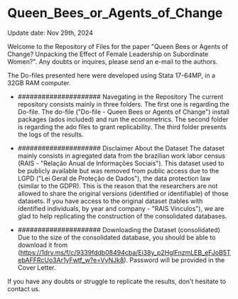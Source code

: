 # Queen_Bees_or_Agents_of_Change

Update date: Nov 29th, 2024

Welcome to the Repository of Files for the paper "Queen Bees or Agents of Change? Unpacking the Effect of Female Leadership on Subordinate Women?". Any doubts or inquires, please send an e-mail to the authors.

The Do-files presented here were developed using Stata 17-64MP, in a 32GB RAM computer.

 -   ##################### Navegating in the Repository 
    The current repository consists mainly in three folders. The first one is regarding the Do-file. The do-file ("Do-file - Queen Bees or Agents of Change") install packages (ados included) and run the econometrics.
    The second folder is regarding the ado files to grant replicability.
    The third folder presents the logs of the results.

 -   ##################### Disclaimer About the Dataset 
    The dataset mainly consists in agregated data from the brazilian work labor census (RAIS - "Relação Anual de Informações Sociais"). This dataset used to be publicly available but was removed from public access due to the LGPD ("Lei Geral de Proteção de Dados"), the data protection law (similar to the GDPR). This is the reason that the researchers are not allowed to share the original versions (identified or identifiable) of those datasets.
    If you have access to the original dataset (tables with identified individuals, by year and company - "RAIS Vínculos"), we are glad to help replicating the construction of the consolidated databases.

-  ##################### Downloading the Dataset (consolidated) 
    Due to the size of the consolidated database, you should be able to download it from (https://1drv.ms/f/c/9339fddb08494cba/Ei38y_p2HglFnzmLEB_eFJoB5TebAFFRcUo3Ar1yFwtf_w?e=VyNJk8). Password will be provided in the Cover Letter.
    
If you have any doubts or struggle to replicate the results, don't hesitate to contact us.
